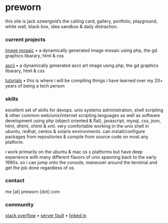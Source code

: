 # preworn
this site is jack szwergold’s the calling card, gallery, portfolio, playground, white wall, black box, idea sandbox & daily distraction.

### current projects
[image mosaic][1] • a dynamically generated image mosaic using php, the gd graphics libarary, html & css

[ascii][2] • a dynamically generated ascii art image using php, the gd graphics libarary, html & css

[tutorials][3] • this is where i will be compiling things i have learned over my 20+ years of being a tech person

### skills
excellent set of skills for devops. unix systems administration, shell scripting & other common web/unix/internet scripting languages as well as software development using php (object oriented & flat), javascript, mysql, css, json, html, dhtml, xhtml & xml. very comfortable working in the unix shell in ubuntu, redhat, centos & solaris environments. can install/configure packages from repositories & compile from source code on most any platform.

i work primarily on the ubuntu & mac os x platforms but have deep experience with many different flavors of unix spanning back to the early 1990s. so i can jump onto the console, maneuver around the terminal and get the job done regardless of os.

### contact
me [at] preworn [dot] com

### community
[stack overflow][3] • [server fault][4] • [linked in][5]

[1]: mosaic/ "image mosaic"
[2]: ascii/ "image ascii"
[3]: tutorials/ "tutorials"
[3]: http://stackoverflow.com/users/117259/jakegould "stack overflow"
[4]: http://serverfault.com/users/100013/jakegould "server fault"
[5]: http://www.linkedin.com/in/jackszwergold "linked in"
